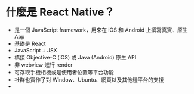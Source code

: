 # 什麼是 React Native？

- 是一個 JavaScript framework，用來在 iOS 和 Android 上撰寫真實、原生 App
- 基礎是 React
- JavaScript + JSX
- 橋接 Objective-C (iOS) 或 Java (Android) 原生 API
- 非 webview 進行 render
- 可存取手機相機或是使用者位置等平台功能
- 社群也實作了對 Window、Ubuntu、網頁以及其他種平台的支援
- 

